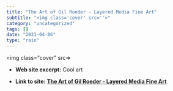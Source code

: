 ```yaml
---
title: "The Art of Gil Roeder - Layered Media Fine Art"
subtitle: "<img class='cover' src=''>"
category: "uncategorized"
tags: []
date: "2021-04-06"
type: "rain"
---
```

<img class="cover" src=>



* **Web site excerpt:** Cool art

* **Link to site:** **[The Art of Gil Roeder - Layered Media Fine Art](http://www.gilroeder.com)**